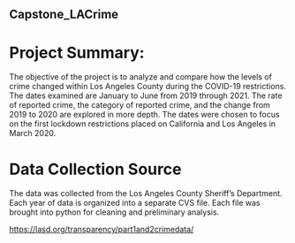 ## Capstone_LACrime

# Project Summary: 
The objective of the project is to analyze and compare how the levels of crime changed within Los Angeles County during the COVID-19 restrictions. The dates examined are January to June from 2019 through 2021. The rate of reported crime, the category of reported crime, and the change from 2019 to 2020 are explored in more depth. The dates were chosen to focus on the first lockdown restrictions placed on California and Los Angeles in March 2020.

# Data Collection Source
The data was collected from the Los Angeles County Sheriff’s Department. Each year of data is organized into a separate CVS file. Each file was brought into python for cleaning and preliminary analysis.  

https://lasd.org/transparency/part1and2crimedata/